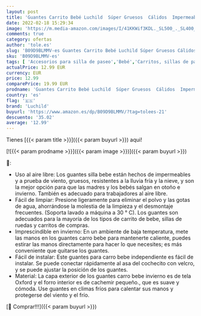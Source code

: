 ```yaml
---
layout: post
title: 'Guantes Carrito Bebé Luchild  Súper Gruesos  Cálidos  Impermeables y Anticongelante  Manoplas Carro Bebe  Adecuados para Accesorios de Cochecito para Padres y Cuidadores'
date: 2022-02-18 15:29:34
image: 'https://m.media-amazon.com/images/I/41KKWif3KDL._SL500_._SL400_.jpg'
comments: true
category: ofertas
author: 'tole.es'
slug: 'B09D9BLMMV-es Guantes Carrito Bebé Luchild Súper Gruesos Cálidos...'
sku: 'B09D9BLMMV-es'
tags: [ 'Accesorios para silla de paseo','Bebé','Carritos, sillas de paseo y accesorios','Manoplas para silla de paseo','bebe','bebé','luchild', ]
actualPrice: 12.99 EUR
currency: EUR
price: 12.99
comparePrice: 19.99 EUR
prodname: 'Guantes Carrito Bebé Luchild  Súper Gruesos  Cálidos  Impermeables y Anticongelante  Manoplas Carro Bebe  Adecuados para Accesorios de Cochecito para Padres y Cuidadores'
country: 'es'
flag: '🇪🇸'
brand: 'Luchild'
buyurl: 'https://www.amazon.es/dp/B09D9BLMMV/?tag=tolees-21'
descuento: '35.02'
average: '12.99'
---
```


Tienes [{{< param title >}}]({{< param buyurl >}}) aqui!

[![{{< param prodname >}}]({{< param image >}})]({{< param buyurl >}})

🔎:

- Uso al aire libre: Los guantes silla bebe están hechos de impermeables y a prueba de viento, gruesos, resistentes a la lluvia fría y la nieve, y son la mejor opción para que las madres y los bebés salgan en otoño e invierno. También es adecuado para trabajadores al aire libre.
- Fácil de limpiar: Presione ligeramente para eliminar el polvo y las gotas de agua, ahorrándose la molestia de la limpieza y el desmontaje frecuentes. (Soporta lavado a máquina a 30 ° C). Los guantes son adecuados para la mayoría de los tipos de carrito de bebe, sillas de ruedas y carritos de compras.
- Imprescindible en invierno: En un ambiente de baja temperatura, mete las manos en los guantes carro bebe para mantenerte caliente, puedes estirar las manos directamente para hacer lo que necesites; es más conveniente que quitarse los guantes.
- Fácil de instalar: Este guantes para carro bebe independiente es fácil de instalar. Se puede conectar rápidamente al asa del cochecito con velcro, y se puede ajustar la posición de los guantes.
- Material: La capa exterior de los guantes carro bebe invierno es de tela Oxford y el forro interior es de cachemir pequeño., que es suave y cómoda. Use guantes en climas fríos para calentar sus manos y protegerse del viento y el frío.

[🛒 Comprar!!!]({{< param buyurl >}})
